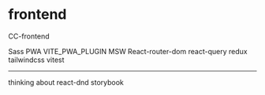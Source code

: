 # frontend

CC-frontend

Sass
PWA
VITE_PWA_PLUGIN
MSW
React-router-dom
react-query
redux
tailwindcss
vitest

---

thinking about
react-dnd
storybook
